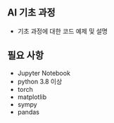 ## AI 기초 과정
- 기초 과정에 대한 코드 예제 및 설명

## 필요 사항
- Jupyter Notebook
- python 3.8 이상
- torch
- matplotlib
- sympy
- pandas
